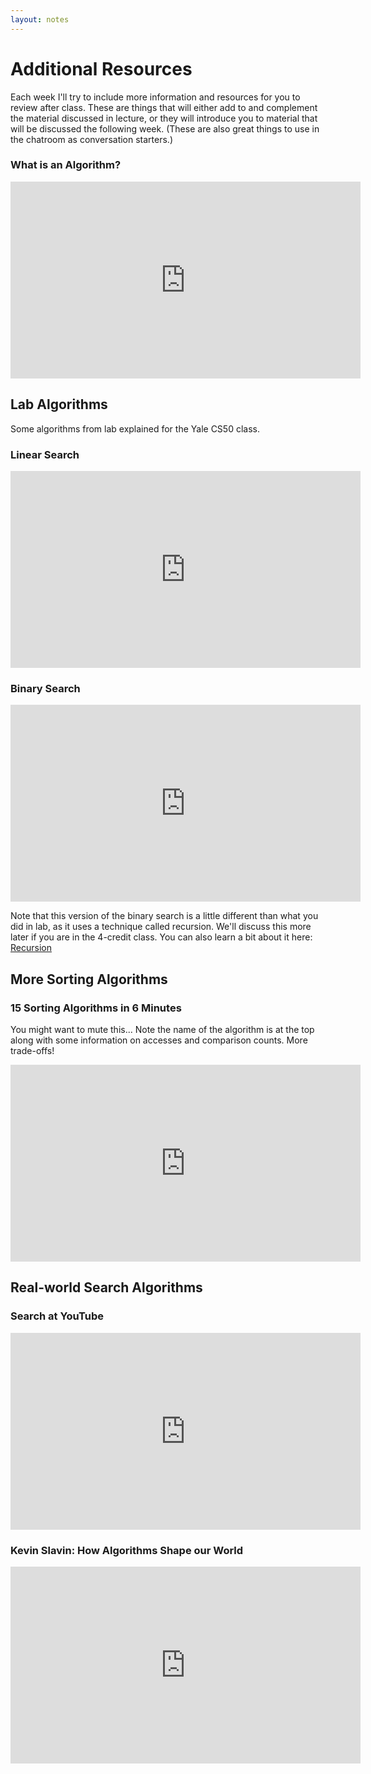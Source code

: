 ```yaml
---
layout: notes
---
```


# Additional Resources
Each week I'll try to include more information and resources for you to review after class. These are things that will either add to and complement the material discussed in lecture, or they will introduce you to material that will be discussed the following week.  (These are also great things to use in the chatroom as conversation starters.)  

### What is an Algorithm?

<iframe width="560" height="315" src="https://www.youtube.com/embed/6hfOvs8pY1k" frameborder="0" allowfullscreen></iframe>


## Lab Algorithms
Some algorithms from lab explained for the Yale CS50 class.

### Linear Search

<iframe width="560" height="315" src="https://www.youtube.com/embed/CX2CYIJLwfg" frameborder="0" allowfullscreen></iframe>

### Binary Search

<iframe width="560" height="315" src="https://www.youtube.com/embed/D5SrAga1pno" frameborder="0" allowfullscreen></iframe>

Note that this version of the binary search is a little different than what you did in lab, as it uses a technique called recursion.  We'll discuss this more later if you are in the 4-credit class.  You can also learn a bit about it here: [Recursion](https://youtu.be/t4MSwiqfLaY)


## More Sorting Algorithms

### 15 Sorting Algorithms in 6 Minutes
You might want to mute this...  Note the name of the algorithm is at the top along with some information on accesses and comparison counts.  More trade-offs!

<iframe width="560" height="315" src="https://www.youtube.com/embed/kPRA0W1kECg" frameborder="0" allowfullscreen></iframe>


## Real-world Search Algorithms

### Search at YouTube

<iframe width="560" height="315" src="https://www.youtube.com/embed/BsCeNCVb-d8" frameborder="0" allowfullscreen></iframe>

### Kevin Slavin: How Algorithms Shape our World

<iframe width="560" height="315" src="https://www.youtube.com/embed/ENWVRcMGDoU" frameborder="0" allowfullscreen></iframe>
